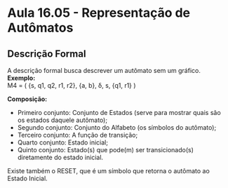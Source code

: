 # Aula 16.05 - Representação de Autômatos

## Descrição Formal
A descrição formal busca descrever um autômato sem um gráfico.  
**Exemplo:**  
M4 = ( {s, q1, q2, r1, r2}, {a, b}, δ, s, {q1, r1} )  

**Composição:**
* Primeiro conjunto: Conjunto de Estados (serve para mostrar quais são os estados daquele autômato);
* Segundo conjunto: Conjunto do Alfabeto (os símbolos do autômato);
* Terceiro conjunto: A função de transição;
* Quarto conjunto: Estado inicial;
* Quinto conjunto: Estado(s) que pode(m) ser transicionado(s) diretamente do estado inicial.

Existe também o RESET, que é um símbolo que retorna o autômato ao Estado Inicial.